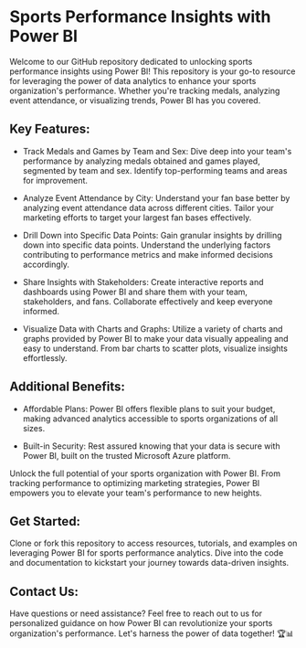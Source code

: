 #  Sports Performance Insights with Power BI

Welcome to our GitHub repository dedicated to unlocking sports performance insights using Power BI! This repository is your go-to resource for leveraging the power of data analytics to enhance your sports organization's performance. Whether you're tracking medals, analyzing event attendance, or visualizing trends, Power BI has you covered.

## Key Features:

  -  Track Medals and Games by Team and Sex: Dive deep into your team's performance by analyzing medals obtained and games played, segmented by team and sex. Identify top-performing teams and areas for improvement.

   -  Analyze Event Attendance by City: Understand your fan base better by analyzing event attendance data across different cities. Tailor your marketing efforts to target your largest fan bases effectively.

   -  Drill Down into Specific Data Points: Gain granular insights by drilling down into specific data points. Understand the underlying factors contributing to performance metrics and make informed decisions accordingly.

  -  Share Insights with Stakeholders: Create interactive reports and dashboards using Power BI and share them with your team, stakeholders, and fans. Collaborate effectively and keep everyone informed.

  -  Visualize Data with Charts and Graphs: Utilize a variety of charts and graphs provided by Power BI to make your data visually appealing and easy to understand. From bar charts to scatter plots, visualize insights effortlessly.

## Additional Benefits:

- Affordable Plans: Power BI offers flexible plans to suit your budget, making advanced analytics accessible to sports organizations of all sizes.
  
- Built-in Security: Rest assured knowing that your data is secure with Power BI, built on the trusted Microsoft Azure platform.

Unlock the full potential of your sports organization with Power BI. From tracking performance to optimizing marketing strategies, Power BI empowers you to elevate your team's performance to new heights.

## Get Started:

Clone or fork this repository to access resources, tutorials, and examples on leveraging Power BI for sports performance analytics. Dive into the code and documentation to kickstart your journey towards data-driven insights.

## Contact Us:

Have questions or need assistance? Feel free to reach out to us for personalized guidance on how Power BI can revolutionize your sports organization's performance. Let's harness the power of data together! 🏆📊

